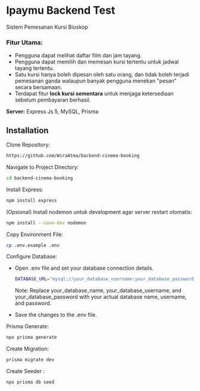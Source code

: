 # Ipaymu Backend Test

Sistem Pemesanan Kursi Bioskop

### Fitur Utama:
- Pengguna dapat melihat daftar film dan jam tayang.
- Pengguna dapat memilih dan memesan kursi tertentu untuk jadwal tayang tertentu.
- Satu kursi hanya boleh dipesan oleh satu orang, dan tidak boleh terjadi pemesanan ganda walaupun banyak pengguna menekan "pesan" secara bersamaan.
- Terdapat fitur **lock kursi sementara** untuk menjaga ketersediaan sebelum pembayaran berhasil.

**Server:** Express Js 5, MySQL, Prisma

## Installation

Clone Repository:

```bash
https://github.com/WiraAtma/backend-cinema-booking
```

Navigate to Project Directory:

```bash
cd backend-cinema-booking
```

Install Express:

```bash
npm install express
```

(Opsional) Install nodemon untuk development agar server restart otomatis:
```bash
npm install --save-dev nodemon
```

Copy Environment File:

```bash
cp .env.example .env
```

Configure Database:

-   Open .env file and set your database connection details.

    ```bash
    DATABASE_URL="mysql://your_database_username:your_database_password@localhost:5432/your_database_name?schema=public"
    ```

    Note: Replace your_database_name, your_database_username, and your_database_password with your actual database name, username, and password.

-   Save the changes to the .env file.

Prisma Generate:

```bash
npx prisma generate
```

Create Migration:

```bash
prisma migrate dev
```

Create Seeder :
```bash
npx prisma db seed
```